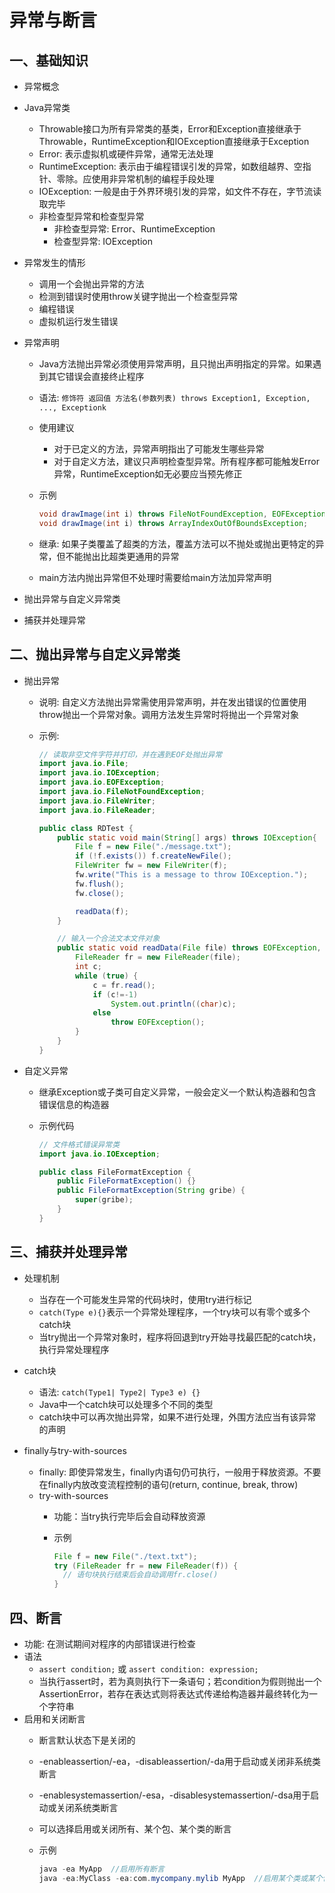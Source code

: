 # 异常与断言

## 一、基础知识

- 异常概念
- Java异常类
  - Throwable接口为所有异常类的基类，Error和Exception直接继承于Throwable，RuntimeException和IOException直接继承于Exception
  - Error: 表示虚拟机或硬件异常，通常无法处理
  - RuntimeException: 表示由于编程错误引发的异常，如数组越界、空指针、零除。应使用非异常机制的编程手段处理
  - IOException: 一般是由于外界环境引发的异常，如文件不存在，字节流读取完毕
  - 非检查型异常和检查型异常
    - 非检查型异常: Error、RuntimeException
    - 检查型异常: IOException
- 异常发生的情形
  - 调用一个会抛出异常的方法
  - 检测到错误时使用throw关键字抛出一个检查型异常
  - 编程错误
  - 虚拟机运行发生错误  
- 异常声明
  - Java方法抛出异常必须使用异常声明，且只抛出声明指定的异常。如果遇到其它错误会直接终止程序
  - 语法: `修饰符 返回值 方法名(参数列表) throws Exception1, Exception, ..., Exceptionk`
  - 使用建议
    - 对于已定义的方法，异常声明指出了可能发生哪些异常
    - 对于自定义方法，建议只声明检查型异常。所有程序都可能触发Error异常，RuntimeException如无必要应当预先修正
  - 示例

    ```Java
    void drawImage(int i) throws FileNotFoundException, EOFException;  // good
    void drawImage(int i) throws ArrayIndexOutOfBoundsException;       // bad
    ```
  - 继承: 如果子类覆盖了超类的方法，覆盖方法可以不抛处或抛出更特定的异常，但不能抛出比超类更通用的异常
  - main方法内抛出异常但不处理时需要给main方法加异常声明

- 抛出异常与自定义异常类
- 捕获并处理异常


## 二、抛出异常与自定义异常类

- 抛出异常
  - 说明: 自定义方法抛出异常需使用异常声明，并在发出错误的位置使用throw抛出一个异常对象。调用方法发生异常时将抛出一个异常对象
  - 示例: 

    ```Java
    // 读取非空文件字符并打印，并在遇到EOF处抛出异常
    import java.io.File;
    import java.io.IOException;
    import java.io.EOFException;
    import java.io.FileNotFoundException;
    import java.io.FileWriter;
    import java.io.FileReader;

    public class RDTest {
        public static void main(String[] args) throws IOException{
            File f = new File("./message.txt");
            if (!f.exists()) f.createNewFile();
            FileWriter fw = new FileWriter(f);
            fw.write("This is a message to throw IOException.");
            fw.flush();
            fw.close();

            readData(f);
        }

        // 输入一个合法文本文件对象
        public static void readData(File file) throws EOFException, FileNotFoundException , IOException {
            FileReader fr = new FileReader(file);
            int c;
            while (true) {
                c = fr.read();
                if (c!=-1) 
                    System.out.println((char)c);
                else
                    throw EOFException();
            }
        }
    }
    ```

- 自定义异常
  - 继承Exception或子类可自定义异常，一般会定义一个默认构造器和包含错误信息的构造器
  - 示例代码

    ```java
    // 文件格式错误异常类
    import java.io.IOException;

    public class FileFormatException {
        public FileFormatException() {}
        public FileFormatException(String gribe) {
            super(gribe);
        }
    }
    ```

## 三、捕获并处理异常

- 处理机制
  - 当存在一个可能发生异常的代码块时，使用try进行标记
  - `catch(Type e){}`表示一个异常处理程序，一个try块可以有零个或多个catch块
  - 当try抛出一个异常对象时，程序将回退到try开始寻找最匹配的catch块，执行异常处理程序

- catch块
  - 语法: `catch(Type1| Type2| Type3 e) {}`
  - Java中一个catch块可以处理多个不同的类型
  - catch块中可以再次抛出异常，如果不进行处理，外围方法应当有该异常的声明

- finally与try-with-sources
  - finally: 即使异常发生，finally内语句仍可执行，一般用于释放资源。不要在finally内放改变流程控制的语句(return, continue, break, throw)
  - try-with-sources
    - 功能：当try执行完毕后会自动释放资源
    - 示例

      ```Java
      File f = new File("./text.txt");
      try (FileReader fr = new FileReader(f)) {
        // 语句块执行结束后会自动调用fr.close()
      }
      ```

## 四、断言

- 功能: 在测试期间对程序的内部错误进行检查
- 语法
  - `assert condition;` 或 `assert condition: expression;`
  - 当执行assert时，若为真则执行下一条语句；若condition为假则抛出一个AssertionError，若存在表达式则将表达式传递给构造器并最终转化为一个字符串
- 启用和关闭断言
  - 断言默认状态下是关闭的
  - -enableassertion/-ea，-disableassertion/-da用于启动或关闭非系统类断言
  - -enablesystemassertion/-esa，-disablesystemassertion/-dsa用于启动或关闭系统类断言
  - 可以选择启用或关闭所有、某个包、某个类的断言
  - 示例 

    ```Java
    java -ea MyApp  //启用所有断言
    java -ea:MyClass -ea:com.mycompany.mylib MyApp  //启用某个类或某个包的断言
    ```

